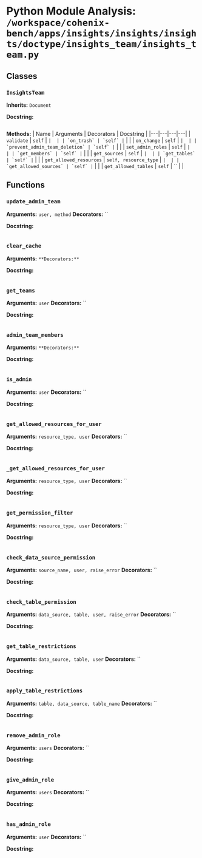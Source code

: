 # Python Module Analysis: `/workspace/cohenix-bench/apps/insights/insights/insights/doctype/insights_team/insights_team.py`

## Classes

### `InsightsTeam`
**Inherits:** `Document`


**Docstring:**
```

```

**Methods:**
| Name | Arguments | Decorators | Docstring |
|---|---|---|---|
| `validate` | `self` | `` |  |
| `on_trash` | `self` | `` |  |
| `on_change` | `self` | `` |  |
| `prevent_admin_team_deletion` | `self` | `` |  |
| `set_admin_roles` | `self` | `` |  |
| `get_members` | `self` | `` |  |
| `get_sources` | `self` | `` |  |
| `get_tables` | `self` | `` |  |
| `get_allowed_resources` | `self, resource_type` | `` |  |
| `get_allowed_sources` | `self` | `` |  |
| `get_allowed_tables` | `self` | `` |  |





## Functions

### `update_admin_team`
**Arguments:** `user, method`
**Decorators:** ``

**Docstring:**
```

```
### `clear_cache`
**Arguments:** ``
**Decorators:** ``

**Docstring:**
```

```
### `get_teams`
**Arguments:** `user`
**Decorators:** ``

**Docstring:**
```

```
### `admin_team_members`
**Arguments:** ``
**Decorators:** ``

**Docstring:**
```

```
### `is_admin`
**Arguments:** `user`
**Decorators:** ``

**Docstring:**
```

```
### `get_allowed_resources_for_user`
**Arguments:** `resource_type, user`
**Decorators:** ``

**Docstring:**
```

```
### `_get_allowed_resources_for_user`
**Arguments:** `resource_type, user`
**Decorators:** ``

**Docstring:**
```

```
### `get_permission_filter`
**Arguments:** `resource_type, user`
**Decorators:** ``

**Docstring:**
```

```
### `check_data_source_permission`
**Arguments:** `source_name, user, raise_error`
**Decorators:** ``

**Docstring:**
```

```
### `check_table_permission`
**Arguments:** `data_source, table, user, raise_error`
**Decorators:** ``

**Docstring:**
```

```
### `get_table_restrictions`
**Arguments:** `data_source, table, user`
**Decorators:** ``

**Docstring:**
```

```
### `apply_table_restrictions`
**Arguments:** `table, data_source, table_name`
**Decorators:** ``

**Docstring:**
```

```
### `remove_admin_role`
**Arguments:** `users`
**Decorators:** ``

**Docstring:**
```

```
### `give_admin_role`
**Arguments:** `users`
**Decorators:** ``

**Docstring:**
```

```
### `has_admin_role`
**Arguments:** `user`
**Decorators:** ``

**Docstring:**
```

```

